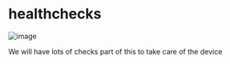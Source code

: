 # healthchecks
![image](https://user-images.githubusercontent.com/104497462/178926051-f6e3feb1-d4a0-41f2-8f0b-7cad5ac2e8f7.png)

We will have lots of checks part of this to take care of the device
